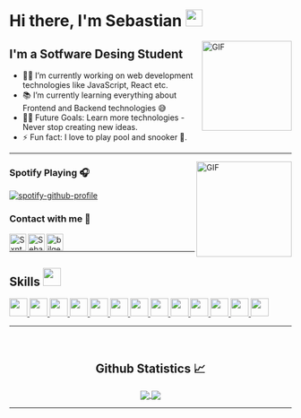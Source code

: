 # Hi there, I'm Sebastian  <img width="30px" src="https://media.tenor.com/images/3b388fe03da271d2674faf85eb7c3fcd/tenor.gif" />

<img align="right" alt="GIF" height="160px" src="https://media.giphy.com/media/du3J3cXyzhj75IOgvA/giphy.gif" />

## I'm a Sotfware Desing Student 

- 👨‍💻 I’m currently working on web development technologies like JavaScript, React etc.
- 📚 I’m currently learning everything about Frontend and Backend technologies 😅
- 💪🏼 Future Goals: Learn more technologies - Never stop creating new ideas.
- ⚡ Fun fact: I love to play pool and snooker 🎱.

---

<img align="right" alt="GIF" height="170px" src="https://media.giphy.com/media/J5B1Y8QZnzXXbLQIBu/giphy.gif" />

### Spotify Playing 🎧

[![spotify-github-profile](https://spotify-github-profile.kittinanx.com/api/view?uid=ty5l2hxbowip24hm3za25p16s&cover_image=true&theme=default&show_offline=false&background_color=080808&interchange=true&bar_color=53b14f&bar_color_cover=true)](https://spotify-github-profile.kittinanx.com/api/view?uid=ty5l2hxbowip24hm3za25p16s&redirect=true)


### Contact with me 📝

[<img align="left" alt="Sxnturce.github.io" height="30px" src="https://img.icons8.com/color/48/domain--v1.png" />][website]
[<img align="left" alt="Sebastiansr_l | Instagram" height="30px" src="https://img.icons8.com/fluency/48/instagram-new.png" alt="instagram-new" />][instagram]
[<img align="left" alt="bilgehangecici | Spotify" height="30px" src="https://img.icons8.com/external-tal-revivo-color-tal-revivo/24/external-spotify-music-and-podcasts-from-record-labels-and-media-companies-logo-color-tal-revivo.png" />][Spotify]

<br />

---

<h2> Skills <img src = "https://media2.giphy.com/media/QssGEmpkyEOhBCb7e1/giphy.gif?cid=ecf05e47a0n3gi1bfqntqmob8g9aid1oyj2wr3ds3mg700bl&rid=giphy.gif" width = 32px> </h2>
<a href= # > <img width ='32px' src ='https://raw.githubusercontent.com/rahulbanerjee26/githubAboutMeGenerator/main/icons/html.svg'> </a>
<a href= # > <img width ='32px' src ='https://raw.githubusercontent.com/rahulbanerjee26/githubAboutMeGenerator/main/icons/css.svg'> </a>
<a href= # > <img width ='32px' src ='https://raw.githubusercontent.com/rahulbanerjee26/githubAboutMeGenerator/main/icons/javascript.svg'> </a>
<a href= # > <img width ='32px' src ='https://raw.githubusercontent.com/rahulbanerjee26/githubAboutMeGenerator/main/icons/bootstrap.svg'> </a>
<a href= # > <img width ='32px' src ='https://raw.githubusercontent.com/rahulbanerjee26/githubAboutMeGenerator/main/icons/sass.svg'> </a>
<a href= # > <img width ='32px' src ='https://raw.githubusercontent.com/rahulbanerjee26/githubAboutMeGenerator/main/icons/reactjs.svg'> </a>
<a href= # > <img width ='32px' src ='https://raw.githubusercontent.com/rahulbanerjee26/githubAboutMeGenerator/main/icons/tailwind.svg'> </a>
<a href=# > <img width ='32px' src ='https://img.icons8.com/nolan/64/astro.png'> </a>
<a href= # > <img width ='32px' src ='https://img.icons8.com/color/48/angularjs.png'> </a>
<a href= # > <img width ='32px' src ='https://cdn-icons-png.flaticon.com/512/5968/5968332.png'> </a>
<a href= # > <img width ='32px' src ='https://raw.githubusercontent.com/rahulbanerjee26/githubAboutMeGenerator/main/icons/nodejs.svg'> </a>
<a href= # > <img width ='32px' src ='https://raw.githubusercontent.com/rahulbanerjee26/githubAboutMeGenerator/main/icons/git.svg'> </a>
<a href= # > <img width ='32px' src ='https://raw.githubusercontent.com/rahulbanerjee26/githubAboutMeGenerator/main/icons/github.svg'> </a>




<br/>

---

<br/>

  <h2 align="center"> Github Statistics 📈 </h2>
  
  <div align="center"> 
     <a href="">
      <img align="center" src="https://github-readme-stats-sigma-five.vercel.app/api?username=Sxnturce&show_icons=true&include_all_commits=true&count_private=true&theme=react&line_height=40" />
    </a>
    <a href="">
      <img align="center" src="https://github-readme-stats.vercel.app/api/top-langs/?username=Sxnturce&theme=react&line_height=40&hide=css"/>
    </a>
</div

<br/>


---

[website]: https://sxnturce.github.io/
[instagram]: https://www.instagram.com/sebastiansr_l/
[Spotify]: https://open.spotify.com/user/ty5l2hxbowip24hm3za25p16s

